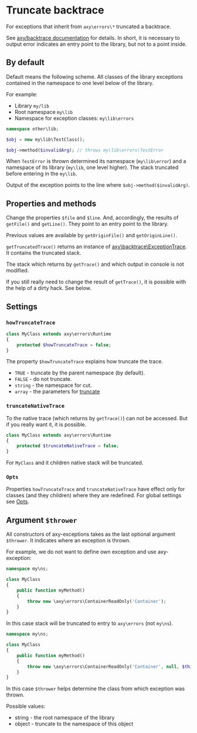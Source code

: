 # Truncate backtrace

For exceptions that inherit from `axy\errors\*` truncated a backtrace.

See [axy/backtrace documentation](https://github.com/axypro/backtrace/blob/master/doc/truncate.md) for details.
In short, it is necessary to output error indicates an entry point to the library, but not to a point inside.

## By default

Default means the following scheme.
All classes of the library exceptions contained in the namespace to one level below of the library.

For example:
 
 * Library `my/lib`
 * Root namespace `my\lib`
 * Namespace for exception classes: `my\lib\errors`

```php
namespace other\lib;

$obj = new my\lib\TestClass();

$obj->method($invalidArg); // throws my\lib\errors\TestError
```

When `TestError` is thrown determined its namespace (`my\lib\error`) and a namespace of its library (`my\lib`, one level higher).
The stack truncated before entering in the `my\lib`.

Output of the exception points to the line where `$obj->method($invalidArg)`.

## Properties and methods

Change the properties `$file` and `$line`.
And, accordingly, the results of `getFile()` and `getLine()`.
They point to an entry point to the library.

Previous values are available by `getOriginFile()` and `getOriginLine()`.

`getTruncatedTrace()` returns an instance of [axy\backtrace\ExceptionTrace](https://github.com/axypro/backtrace/blob/master/doc/ExceptionTrace.md).
It contains the truncated stack.

The stack which returns by `getTrace()` and which output in console is not modified.

If you still really need to change the result of `getTrace()`, it is possible with the help of a dirty hack.
See below.

## Settings

### `howTruncateTrace`

```php
class MyClass extends axy\errors\Runtime
{
    protected $howTruncateTrace = false;
}
```

The property `$howTruncateTrace` explains how truncate the trace.

 * `TRUE` - truncate by the parent namespace (by default).
 * `FALSE` - do not truncate.
 * `string` - the namespace for cut.
 * `array` - the parameters for [truncate](https://github.com/axypro/backtrace/blob/master/doc/truncate.md)

### `truncateNativeTrace`

To the native trace (which returns by `getTrace()`) can not be accessed.
But if you really want it, it is possible.

```php
class MyClass extends axy\errors\Runtime
{
    protected $truncateNativeTrace = false;
}
```

For `MyClass` and it children native stack will be truncated.

### `Opts`

Properties `howTruncateTrace` and `truncateNativeTrace` have effect only for classes (and they children) where they are redefined.
For global settings see [Opts](Opts.md).

## Argument `$thrower`

All constructors of axy-exceptions takes as the last optional argument `$thrower`.
It indicates where an exception is thrown.

For example, we do not want to define own exception and use axy-exception:

```php
namespace my\ns;

class MyClass
{
    public function myMethod()
    {
        throw new \axy\errors\ContainerReadOnly('Container');
    }
}
```

In this case stack will be truncated to entry to `axy\errors` (not `my\ns`).

```php
namespace my\ns;

class MyClass
{
    public function myMethod()
    {
        throw new \axy\errors\ContainerReadOnly('Container', null, $this);
    }
}
```

In this case `$thrower` helps determine the class from which exception was thrown.

Possible values:

 * string - the root namespace of the library
 * object - truncate to the namespace of this object
